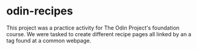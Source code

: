 # odin-recipes
This project was a practice activity for The Odin Project's foundation course. We were tasked to create different recipe pages all linked by an
a tag found at a common webpage. 
